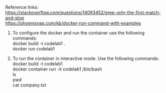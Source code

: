Reference links: <br />
https://stackoverflow.com/questions/14093452/grep-only-the-first-match-and-stop <br />
https://phoenixnap.com/kb/docker-run-command-with-examples

1. To configure the docker and run the container use the following commands:<br />
docker build -t codelab1 . <br />
docker run codelab1

2. To run the container in interactive mode. Use the following commands:<br />
docker build -t codelab1 <br />
docker container run -it codelab1 /bin/bash <br />
ls <br />
pwd <br />
cat company.txt <br />
